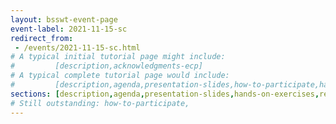 ```yaml
---
layout: bsswt-event-page
event-label: 2021-11-15-sc
redirect_from:
 - /events/2021-11-15-sc.html
# A typical initial tutorial page might include:
#         [description,acknowledgments-ecp]
# A typical complete tutorial page would include: 
#         [description,agenda,presentation-slides,how-to-participate,hands-on-exercises,stay-in-touch,resources-from-presentations,requested-citation,acknowledgments-ecp]
sections: [description,agenda,presentation-slides,hands-on-exercises,related-events,stay-in-touch,resources-from-presentations,requested-citation,acknowledgments-ecp]
# Still outstanding: how-to-participate,
---
```

